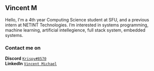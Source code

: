 ## Vincent M

Hello, I'm a 4th year Computing Science student at SFU, and a previous intern at NETINT Technologies. I’m interested in systems programming, machine learning, artificial intellegience, full stack system, embedded systems.

### Contact me on 
**Discord** [`Krispy#8570`](https://discordapp.com/users/233828761286606848)<br/>
**LinkedIn** [`Vincent Michael`](https://www.linkedin.com/in/vincentmichael21/) <br/>

